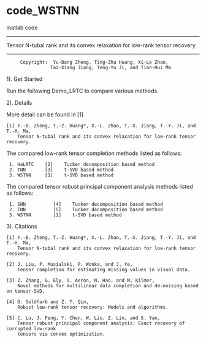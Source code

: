 # code_WSTNN
matlab code
******************************************************************************
  Tensor N-tubal rank and its convex relaxation for low-rank tensor recovery
******************************************************************************

         Copyright:  Yu-Bang Zheng, Ting-Zhu Huang, Xi-Le Zhao,
                    Tai-Xiang Jiang, Teng-Yu Ji, and Tian-Hui Ma

 1). Get Started

 Run the following Demo_LRTC to compare various methods.

 2). Details

 More detail can be found in [1]

    [1] Y.-B. Zheng, T.-Z. Huang*, X.-L. Zhao, T.-X. Jiang, T.-Y. Ji, and T.-H. Ma,
        Tensor N-tubal rank and its convex relaxation for low-rank tensor recovery.


 The compared low-rank tensor completion methods listed as follows:

     1. HaLRTC    [2]    Tucker decomposition based method
     2. TNN       [3]    t-SVD based method
     3. WSTNN     [1]    t-SVD based method


 The compared tensor robust principal component analysis methods listed as follows:

     1. SNN          [4]    Tucker decomposition based method
     2. TNN          [5]    Tucker decomposition based method
     3. WSTNN        [1]    t-SVD based method 


 3). Citations

    [1] Y.-B. Zheng, T.-Z. Huang*, X.-L. Zhao, T.-X. Jiang, T.-Y. Ji, and T.-H. Ma,
        Tensor N-tubal rank and its convex relaxation for low-rank tensor recovery.

    [2] J. Liu, P. Musialski, P. Wonka, and J. Ye,
        Tensor completion for estimating missing values in visual data.

    [3] Z. Zhang, G. Ely, S. Aeron, N. Hao, and M. Kilmer,
        Novel methods for multilinear data completion and de-noising based on tensor-SVD.

    [4] D. Goldfarb and Z. T. Qin,
        Robust low-rank tensor recovery: Models and algorithms.

    [5] C. Lu, J. Feng, Y. Chen, W. Liu, Z. Lin, and S. Yan,
        Tensor robust principal component analysis: Exact recovery of corrupted low-rank
        tensors via convex optimization.


